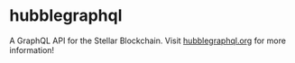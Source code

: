 # hubblegraphql

A GraphQL API for the Stellar Blockchain. Visit [hubblegraphql.org](https://www.hubblegraphql.org/) for more information!